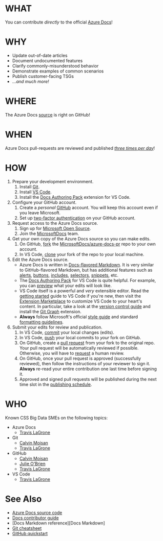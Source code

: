<!--region Link Reference Definitions-->

[Azure Docs]: <https://docs.microsoft.com/azure>
[azure-docs]: <https://github.com/MicrosoftDocs/azure-docs>
[azure-docs-pr]: <https://github.com/MicrosoftDocs/azure-docs-pr>
[Docs contributor guide]: <https://docs.microsoft.com/contribute>
[Docs publishing schedule]: <https://review.docs.microsoft.com/en-us/help/contribute/publishing-schedules#publishing-schedule---azure-docs-pr>
[Docs pull-request review schedule]: <https://review.docs.microsoft.com/en-us/help/contribute/publishing-schedules#pull-request-review-schedule>
[Docs schedules]: <https://review.docs.microsoft.com/en-us/help/contribute/publishing-schedules> "Docs pull-request review and publishing schedules"
[Markdown]: <https://guides.github.com/features/mastering-markdown>

<!--endregion-->

# WHAT

You can contribute _directly_ to the official [Azure Docs]!

# WHY

- Update out-of-date articles
- Document undocumented features
- Clarify commonly-misunderstood behavior
- Demonstrate examples of common scenarios
- Publish customer-facing TSGs
- _...and much more!_

# WHERE

The Azure Docs [source][azure-docs-pr] is right on GitHub!

# WHEN

Azure Docs pull-requests are reviewed and published _[three times per day][Docs schedules]_!

# HOW

1. Prepare your development environment.
   1. Install [Git](https://git-scm.com/download).
   1. Install [VS Code](https://code.visualstudio.com).
   1. Install the [Docs Authoring Pack](https://marketplace.visualstudio.com/items?itemName=docsmsft.docs-authoring-pack) extension for VS Code.
1. Configure your GitHub account.
   1. Create a _personal_ [GitHub](https://docs.microsoft.com/en-us/contribute/get-started-setup-github) account. You will keep this account even if you leave Microsoft.
   1. Set up [two-factor authentication](https://help.github.com/en/github/authenticating-to-github/configuring-two-factor-authentication) on your GitHub account.
1. Request access to the Azure Docs source.
   1. Sign up for [Microsoft Open Source](https://repos.opensource.microsoft.com).
   1. Join the [MicrosoftDocs](https://repos.opensource.microsoft.com/MicrosoftDocs) team.
1. Get your own copy of the Azure Docs source so you can make edits.
   1. On GitHub, [fork](https://guides.github.com/activities/forking/) the [MicrosoftDocs/azure-docs-pr][azure-docs-pr] repo to your own account.
   1. In VS Code, [clone](https://code.visualstudio.com/docs/editor/versioncontrol#_cloning-a-repository) your fork of the repo to your local machine.
1. Edit the Azure Docs source.
   - Azure Docs is written in [Docs-flavored Markdown](https://review.docs.microsoft.com/en-us/help/contribute/markdown-reference?branch=master). It is very similar to GitHub-flavored Markdown, but has additional features such as [alerts](https://review.docs.microsoft.com/en-us/help/contribute/markdown-reference?branch=master#alerts-note-tip-important-caution-warning), [buttons](https://review.docs.microsoft.com/en-us/help/contribute/markdown-reference?branch=master#next-step-action), [includes](https://review.docs.microsoft.com/en-us/help/contribute/markdown-reference?branch=master#included-markdown-files), [selectors](https://review.docs.microsoft.com/en-us/help/contribute/markdown-reference?branch=master#selectors), [snippets](https://review.docs.microsoft.com/en-us/help/contribute/code-in-docs?branch=master#in-repo-snippet-references), etc.
   - The [Docs Authoring Pack](https://review.docs.microsoft.com/en-us/help/contribute/docs-authoring-pack?branch=master) for VS Code is quite helpful. For example, you can [preview](https://marketplace.visualstudio.com/items?itemName=docsmsft.docs-preview) what your edits will look like.
   - VS Code itself is a powerful and _very_ extensible editor. Read the [getting started](https://code.visualstudio.com/docs) guide to VS Code if you're new, then visit the [Extension Marketplace](https://marketplace.visualstudio.com/vscode) to customize VS Code to your heart's content. In particular, take a look at the [version control guide](https://code.visualstudio.com/docs/editor/versioncontrol) and install the [Git Graph](https://marketplace.visualstudio.com/items?itemName=mhutchie.git-graph) extension.
   - **Always** follow Microsoft's official [style guide](https://docs.microsoft.com/en-us/contribute/style-quick-start) and standard [formatting guidelines](https://docs.microsoft.com/en-us/contribute/text-formatting-guidelines).
1. Submit your edits for review and publication.
   1. In VS Code, [commit](https://code.visualstudio.com/docs/editor/versioncontrol#_commit) your local changes (edits).
   1. In VS Code, [push](https://code.visualstudio.com/docs/editor/versioncontrol#_remotes) your local commits to _your_ fork on GitHub.
   1. On GitHub, create a [pull request](https://help.github.com/en/github/collaborating-with-issues-and-pull-requests/creating-a-pull-request) from your fork to the original repo. Your pull request will be automatically reviewed if possible. Otherwise, you will have to [request](https://help.github.com/en/github/collaborating-with-issues-and-pull-requests/requesting-a-pull-request-review) a human review.
   1. On GitHub, once your pull request is approved (successfully reviewed), then follow the instructions of your reviewer to sign it. **Always** re-read your entire contribution one last time before signing it.
   1. Approved and signed pull requests will be published during the next time slot in the [publishing schedule](https://review.docs.microsoft.com/en-us/help/contribute/publishing-schedules?branch=master#publishing-schedule---azure-docs-pr).

# WHO

Known CSS Big Data SMEs on the following topics:

[Calvin Moisan]: <https://who/is/camoisan>
[Julie O'Brien]: <https://who/is/juobrie>
[Travis LaGrone]: <https://who/is/trlagron>

- Azure Docs
  - [Travis LaGrone]
- Git
  - [Calvin Moisan]
  - [Travis LaGrone]
- GitHub
  - [Calvin Moisan]
  - [Julie O'Brien]
  - [Travis LaGrone]
- VS Code
  - [Travis LaGrone]

# See Also

- [Azure Docs source code][azure-docs-pr]
- [Docs contributor guide]
- [Docs Markdown reference][Docs Markdown]
- [Git cheatsheet](https://github.github.com/training-kit/downloads/github-git-cheat-sheet)
- [GitHub quickstart](https://help.github.com/en/github/getting-started-with-github/quickstart)
